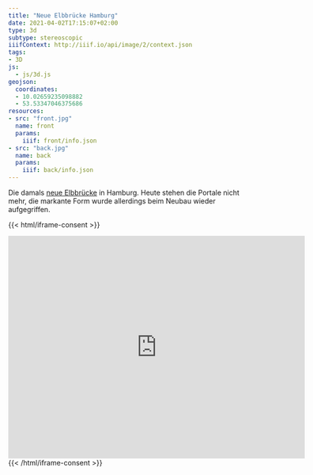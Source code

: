 ```yaml
---
title: "Neue Elbbrücke Hamburg"
date: 2021-04-02T17:15:07+02:00
type: 3d
subtype: stereoscopic
iiifContext: http://iiif.io/api/image/2/context.json
tags:
- 3D
js:
  - js/3d.js
geojson:
  coordinates:
  - 10.02659235098882
  - 53.53347046375686
resources:
- src: "front.jpg"
  name: front
  params:
    iiif: front/info.json
- src: "back.jpg"
  name: back
  params:
    iiif: back/info.json
---
```


Die damals [neue Elbbrücke](https://de.wikipedia.org/wiki/Hamburger_Elbbr%C3%BCcken#Neue_Elbbr%C3%BCcke) in Hamburg. Heute stehen die Portale nicht mehr, die markante Form wurde allerdings beim Neubau wieder aufgegriffen.
<!--more-->

{{< html/iframe-consent >}}
<iframe src="https://www.google.com/maps/embed?pb=!4v1617531765250!6m8!1m7!1sgCThhog0KiiBY65b6FVphQ!2m2!1d53.53347046375686!2d10.02659235098882!3f163.86279022333377!4f-3.716275008903665!5f0.7820865974627469" width="600" height="450" style="border:0;" allowfullscreen="" loading="lazy"></iframe>
{{< /html/iframe-consent >}}

